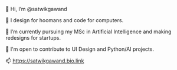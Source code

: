 👋 Hi, I’m @satwikgawand

👀 I design for hoomans and code for computers.

💞️ I’m currently pursuing my MSc in Artificial Intelligence and making redesigns for startups.

🌱 I'm open to contribute to UI Design and Python/AI projects.

📫 https://satwikgawand.bio.link

<!---
satwikgawand/satwikgawand is a ✨ special ✨ repository because its `README.md` (this file) appears on your GitHub profile.
You can click the Preview link to take a look at your changes.
--->
